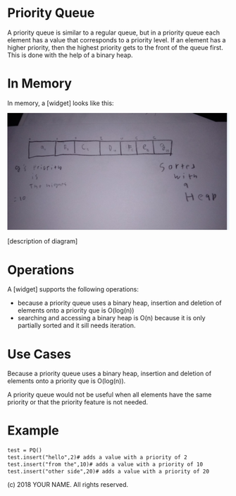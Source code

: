# Priority Queue

 A priority queue is similar to a regular queue, but in a priority queue each element has a value that corresponds to a priority level. If an element has a higher priority, then the highest priority gets to the front of the queue first. This is done with the help of a binary heap. 

# In Memory

In memory, a \[widget\] looks like this:

![](pics/prQ.png)

\[description of diagram\]

# Operations

A \[widget\] supports the following operations:

* because a priority queue uses a binary heap, insertion and deletion of elements onto a priority que is O(log(n))
* searching and accessing a binary heap is O(n) because it is only partially sorted and it sill needs iteration.  

# Use Cases

 Because a priority queue uses a binary heap, insertion and deletion of elements onto a priority que is O(log(n)).

A priority queue would not be useful when all elements have the same priority or that the priority feature is not needed.   

# Example

```
test = PQ()
test.insert("hello",2)# adds a value with a priority of 2
test.insert("from the",10)# adds a value with a priority of 10
test.insert("other side",20)# adds a value with a priority of 20

```

(c) 2018 YOUR NAME. All rights reserved.


